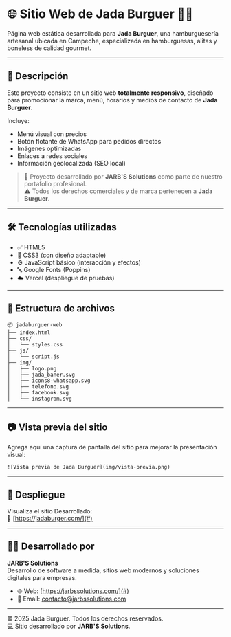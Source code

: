 # 🌐 Sitio Web de Jada Burguer 🍔🔥

Página web estática desarrollada para **Jada Burguer**, una hamburguesería artesanal ubicada en Campeche, especializada en hamburguesas, alitas y boneless de calidad gourmet.

---

## 🧾 Descripción

Este proyecto consiste en un sitio web **totalmente responsivo**, diseñado para promocionar la marca, menú, horarios y medios de contacto de **Jada Burguer**.  

Incluye:
- Menú visual con precios
- Botón flotante de WhatsApp para pedidos directos
- Imágenes optimizadas
- Enlaces a redes sociales
- Información geolocalizada (SEO local)

> 🔧 Proyecto desarrollado por **JARB'S Solutions** como parte de nuestro portafolio profesional.  
> ⚠️ Todos los derechos comerciales y de marca pertenecen a **Jada Burguer**.

---

## 🛠️ Tecnologías utilizadas

- ✅ HTML5
- 🎨 CSS3 (con diseño adaptable)
- ⚙️ JavaScript básico (interacción y efectos)
- 🔤 Google Fonts (Poppins)
- ☁️ Vercel (despliegue de pruebas)

---

## 📁 Estructura de archivos

```
📦 jadaburguer-web
├── index.html
├── css/
│   └── styles.css
├── js/
│   └── script.js
├── img/
│   ├── logo.png
│   ├── jada_baner.svg
│   ├── icons8-whatsapp.svg
│   ├── telefono.svg
│   ├── facebook.svg
│   └── instagram.svg
```

---

## 📷 Vista previa del sitio

Agrega aquí una captura de pantalla del sitio para mejorar la presentación visual:

```
![Vista previa de Jada Burguer](img/vista-previa.png)
```

---

## 🚀 Despliegue

Visualiza el sitio Desarrollado:  
🔗 [https://jadaburger.com/](#)  


---

## 👨‍💻 Desarrollado por

**JARB'S Solutions**  
Desarrollo de software a medida, sitios web modernos y soluciones digitales para empresas.

- 🌐 Web: [https://jarbssolutions.com/](#)  
- 📩 Email: contacto@jarbssolutions.com 

---

© 2025 Jada Burguer. Todos los derechos reservados.  
💻 Sitio desarrollado por **JARB'S Solutions**.
